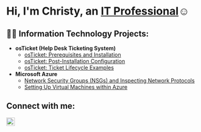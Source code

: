 <h1>Hi, I'm Christy, an <a href="https://linkedin.com/in/Josh">IT Professional</a>☺</h1> 

<h2>👨‍💻 Information Technology Projects:</h2>

- <b>osTicket (Help Desk Ticketing System)</b>
  - [osTicket: Prerequisites and Installation](https://github.com/joshmadakorcc/osticket-prereqs)
  - [osTicket: Post-Installation Configuration](https://github.com/joshmadakorcc/post-install-config)
  - [osTicket: Ticket Lifecycle Examples](https://github.com/joshmadakorcc/ticket-lifecycle)
- <b>Microsoft Azure</b>
  - [Network Security Groups (NSGs) and Inspecting Network Protocols](https://github.com/christyguajardo/azure-network-protocols)
  - [Setting Up Virtual Machines within Azure](https://github.com/christyguajardo/virtual-machines)
  
<h2>Connect with me:</h2>

[<img align="left" alt="Josh | LinkedIn" width="22px" src="https://cdn.jsdelivr.net/npm/simple-icons@v3/icons/linkedin.svg" />][linkedin]

[linkedin]: https://www.linkedin.com/in/christyclophus/
